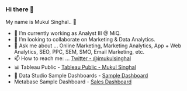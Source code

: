 ### Hi there 👋

My name is Mukul Singhal.. 👦

- 🔭 I’m currently working as Analyst III @ MiQ. 
- 🙌 I’m looking to collaborate on Marketing & Data Analytics.
- 💬 Ask me about ... Online Marketing, Marketing Analytics, App + Web Analytics, SEO, PPC, SEM, SMO, Email Marketing, etc.
- 📫 How to reach me: ... [Twitter - @imukulsinghal](https://twitter.com/imukul_singhal)
- 📊 Tableau Public - [Tableau Public - Mukul Singhal](https://public.tableau.com/profile/mukul.singhal)
- 🌈 Data Studio Sample Dashboards - [Sample Dashboard](https://datastudio.google.com/u/0/reporting/8fb66165-9c31-44c6-aa96-797cfaca963b/page/8mI1B)
- Metabase Sample Dashboard - [Sales Dashboard](http://localhost:3000/public/dashboard/e819c2b5-f104-4148-80bc-c64db818ff97)

<!-- <img src = 'https://github-readme-stats.vercel.app/api?username=mukulsinghal001&&show_icons=true&title_color=ffffff&icon_color=bb2acf&text_color=daf7dc&bg_color=151515'> -->
